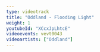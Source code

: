 ```yaml
---
type: videotrack
title: "Oddland - Flooding Light"
weight: 1
youtubeId: "XCcxJpLhtcE"
videoevents: vevt0043
videoartists: ["Oddland"]
---
```

